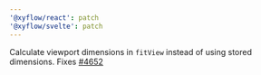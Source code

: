 ```yaml
---
'@xyflow/react': patch
'@xyflow/svelte': patch
---
```


Calculate viewport dimensions in `fitView` instead of using stored dimensions. Fixes [#4652](https://github.com/xyflow/xyflow/issues/4652)
